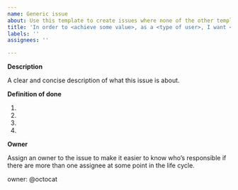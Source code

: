 ```yaml
---
name: Generic issue
about: Use this template to create issues where none of the other templates apply
title: 'In order to <achieve some value>, as a <type of user>, I want <some functionality>.'
labels: ''
assignees: ''

---
```

**Description**

A clear and concise description of what this issue is about.

**Definition of done**

1.
2.
3.
4.

**Owner**

Assign an owner to the issue to make it easier to know who’s responsible if there are more than one assignee at some point in the life cycle.  

owner: @octocat


